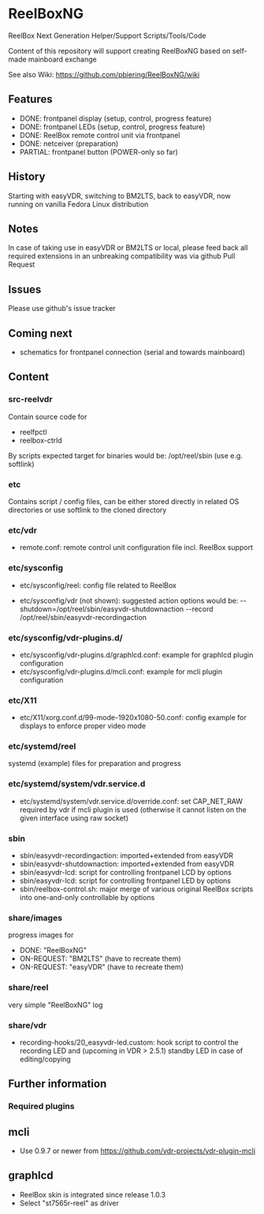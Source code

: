 # ReelBoxNG
ReelBox Next Generation Helper/Support Scripts/Tools/Code

Content of this repository will support creating ReelBoxNG based on self-made mainboard exchange

See also Wiki: https://github.com/pbiering/ReelBoxNG/wiki

## Features
- DONE: frontpanel display (setup, control, progress feature)
- DONE: frontpanel LEDs (setup, control, progress feature)
- DONE: ReelBox remote control unit via frontpanel
- DONE: netceiver (preparation)
- PARTIAL: frontpanel button (POWER-only so far)

## History
Starting with easyVDR, switching to BM2LTS, back to easyVDR, now running on vanilla Fedora Linux distribution

## Notes
In case of taking use in easyVDR or BM2LTS or local, please feed back all required extensions in an unbreaking compatibility was via github Pull Request

## Issues
Please use github's issue tracker

## Coming next
- schematics for frontpanel connection (serial and towards mainboard)

## Content

### src-reelvdr

Contain source code for
- reelfpctl
- reelbox-ctrld

By scripts expected target for binaries would be: /opt/reel/sbin (use e.g. softlink)

### etc

Contains script / config files, can be either stored directly in related OS directories or use softlink to the cloned directory

### etc/vdr

- remote.conf: remote control unit configuration file incl. ReelBox support

### etc/sysconfig

- etc/sysconfig/reel: config file related to ReelBox

- etc/sysconfig/vdr (not shown): suggested action options would be: --shutdown=/opt/reel/sbin/easyvdr-shutdownaction --record /opt/reel/sbin/easyvdr-recordingaction

### etc/sysconfig/vdr-plugins.d/

- etc/sysconfig/vdr-plugins.d/graphlcd.conf: example for graphlcd plugin configuration
- etc/sysconfig/vdr-plugins.d/mcli.conf: example for mcli plugin configuration

### etc/X11

- etc/X11/xorg.conf.d/99-mode-1920x1080-50.conf: config example for displays to enforce proper video mode

### etc/systemd/reel

systemd (example) files for preparation and progress

### etc/systemd/system/vdr.service.d

- etc/systemd/system/vdr.service.d/override.conf: set CAP_NET_RAW required by vdr if mcli plugin is used (otherwise it cannot listen on the given interface using raw socket)

### sbin

- sbin/easyvdr-recordingaction: imported+extended from easyVDR
- sbin/easyvdr-shutdownaction: imported+extended from easyVDR
- sbin/easyvdr-lcd: script for controlling frontpanel LCD by options
- sbin/easyvdr-lcd: script for controlling frontpanel LED by options
- sbin/reelbox-control.sh: major merge of various original ReelBox scripts into one-and-only controllable by options

### share/images

progress images for
- DONE: "ReelBoxNG"
- ON-REQUEST: "BM2LTS" (have to recreate them)
- ON-REQUEST: "easyVDR" (have to recreate them)

### share/reel

very simple "ReelBoxNG" log

### share/vdr

- recording-hooks/20_easyvdr-led.custom: hook script to control the recording LED and (upcoming in VDR > 2.5.1) standby LED in case of editing/copying

## Further information

### Required plugins

## mcli

- Use 0.9.7 or newer from https://github.com/vdr-projects/vdr-plugin-mcli

## graphlcd

- ReelBox skin is integrated since release 1.0.3
- Select "st7565r-reel" as driver
